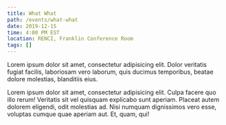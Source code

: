 ```yaml
---
title: What What
path: /events/what-what
date: 2019-12-15
time: 4:00 PM EST
location: RENCI, Franklin Conference Room
tags: []
---
```


Lorem ipsum dolor sit amet, consectetur adipisicing elit. Dolor veritatis fugiat facilis, laboriosam vero laborum, quis ducimus temporibus, beatae dolore molestias, blanditiis eius.

Lorem ipsum dolor sit amet, consectetur adipisicing elit. Culpa facere quo illo rerum! Veritatis sit vel quisquam explicabo sunt aperiam. Placeat autem dolorem eligendi, odit molestias ad. Nisi numquam dignissimos vero esse, voluptas cumque quae aperiam aut. Et, quam, qui!